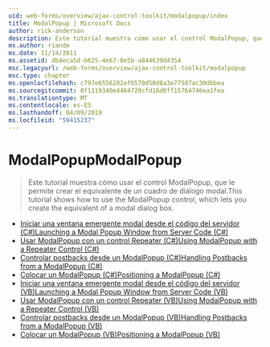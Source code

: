 ```yaml
---
uid: web-forms/overview/ajax-control-toolkit/modalpopup/index
title: ModalPopup | Microsoft Docs
author: rick-anderson
description: Este tutorial muestra cómo usar el control ModalPopup, que le permite crear el equivalente de un cuadro de diálogo modal.
ms.author: riande
ms.date: 11/14/2011
ms.assetid: db4eca5d-b625-4e67-8e5b-a844639d4354
msc.legacyurl: /web-forms/overview/ajax-control-toolkit/modalpopup
msc.type: chapter
ms.openlocfilehash: c797e6556282ef6570d50d8a3e77587ac30dbbea
ms.sourcegitcommit: 0f1119340e4464720cfd16d0ff15764746ea1fea
ms.translationtype: MT
ms.contentlocale: es-ES
ms.lasthandoff: 04/09/2019
ms.locfileid: "59415237"
---
```

# <a name="modalpopup"></a><span data-ttu-id="1a180-103">ModalPopup</span><span class="sxs-lookup"><span data-stu-id="1a180-103">ModalPopup</span></span>

> <span data-ttu-id="1a180-104">Este tutorial muestra cómo usar el control ModalPopup, que le permite crear el equivalente de un cuadro de diálogo modal.</span><span class="sxs-lookup"><span data-stu-id="1a180-104">This tutorial shows how to use the ModalPopup control, which lets you create the equivalent of a modal dialog box.</span></span>


- [<span data-ttu-id="1a180-105">Iniciar una ventana emergente modal desde el código del servidor (C#)</span><span class="sxs-lookup"><span data-stu-id="1a180-105">Launching a Modal Popup Window from Server Code (C#)</span></span>](launching-a-modal-popup-window-from-server-code-cs.md)
- [<span data-ttu-id="1a180-106">Usar ModalPopup con un control Repeater (C#)</span><span class="sxs-lookup"><span data-stu-id="1a180-106">Using ModalPopup with a Repeater Control (C#)</span></span>](using-modalpopup-with-a-repeater-control-cs.md)
- [<span data-ttu-id="1a180-107">Controlar postbacks desde un ModalPopup (C#)</span><span class="sxs-lookup"><span data-stu-id="1a180-107">Handling Postbacks from a ModalPopup (C#)</span></span>](handling-postbacks-from-a-modalpopup-cs.md)
- [<span data-ttu-id="1a180-108">Colocar un ModalPopup (C#)</span><span class="sxs-lookup"><span data-stu-id="1a180-108">Positioning a ModalPopup (C#)</span></span>](positioning-a-modalpopup-cs.md)
- [<span data-ttu-id="1a180-109">Iniciar una ventana emergente modal desde el código del servidor (VB)</span><span class="sxs-lookup"><span data-stu-id="1a180-109">Launching a Modal Popup Window from Server Code (VB)</span></span>](launching-a-modal-popup-window-from-server-code-vb.md)
- [<span data-ttu-id="1a180-110">Usar ModalPopup con un control Repeater (VB)</span><span class="sxs-lookup"><span data-stu-id="1a180-110">Using ModalPopup with a Repeater Control (VB)</span></span>](using-modalpopup-with-a-repeater-control-vb.md)
- [<span data-ttu-id="1a180-111">Controlar postbacks desde un ModalPopup (VB)</span><span class="sxs-lookup"><span data-stu-id="1a180-111">Handling Postbacks from a ModalPopup (VB)</span></span>](handling-postbacks-from-a-modalpopup-vb.md)
- [<span data-ttu-id="1a180-112">Colocar un ModalPopup (VB)</span><span class="sxs-lookup"><span data-stu-id="1a180-112">Positioning a ModalPopup (VB)</span></span>](positioning-a-modalpopup-vb.md)

